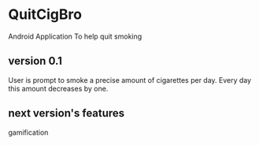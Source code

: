 # QuitCigBro

Android Application To help quit smoking 
<br>

## version 0.1 
User is prompt to smoke a precise amount of cigarettes per day. Every day this amount decreases by one.

## next version's features
gamification
